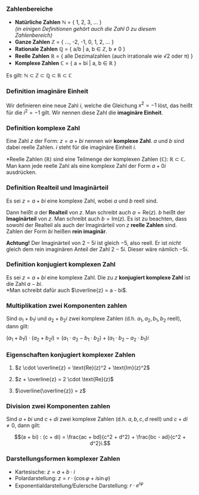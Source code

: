 ### Zahlenbereiche

- **Natürliche Zahlen** ℕ = { 1, 2, 3, … }  
  *(in einigen Definitionen gehört auch die Zahl 0 zu diesem Zahlenbereich)*
- **Ganze Zahlen** ℤ = { …, -2, -1, 0, 1, 2, … }
- **Rationale Zahlen** ℚ = { a/b | a, b ∈ ℤ, b ≠ 0 }
- **Reelle Zahlen** ℝ = { alle Dezimalzahlen (auch irrationale wie √2 oder π) }
- **Komplexe Zahlen** ℂ = { a + bi | a, b ∈ ℝ }

Es gilt: ℕ ⊂ ℤ ⊂ ℚ ⊂ ℝ ⊂ ℂ


### Definition imaginäre Einheit
Wir definieren eine neue Zahl $i$, welche die Gleichung $x^2 = -1$ löst, das heißt für die $i^2 = -1$ gilt. Wir nennen diese Zahl die **imaginäre Einheit**.

### Definition komplexe Zahl
Eine Zahl $z$ der Form: $z = a + bi$
nennen wir **komplexe Zahl**. $a$ und $b$ sind dabei reelle Zahlen. $i$ steht für die imaginäre Einheit $i$.


*Reelle Zahlen (ℝ) sind eine Teilmenge der komplexen Zahlen (ℂ): ℝ ⊂ ℂ. Man kann jede reelle Zahl als eine komplexe Zahl der Form $a + 0i$ ausdrücken.


### Definition Realteil und Imaginärteil
Es sei $z = a + bi$ eine komplexe Zahl, wobei $a$ und $b$ reell sind.

Dann heißt $a$ der **Realteil** von $z$. Man schreibt auch $a = \mathrm{Re}(z)$.
$b$ heißt der **Imaginärteil** von $z$. Man schreibt auch $b = \mathrm{Im}(z)$.
Es ist zu beachten, dass sowohl der Realteil als auch der Imaginärteil von $z$ **reelle Zahlen** sind. Zahlen der Form $bi$ heißen **rein imaginär**.

**Achtung!** Der Imaginärteil von $2 - 5i$ ist gleich $-5$, also reell. Er ist *nicht* gleich dem rein imaginären Anteil der Zahl $2 - 5i$. Dieser wäre nämlich $-5i$.

### Definition konjugiert komplexen Zahl
Es sei $z = a + bi$ eine komplexe Zahl. Die zu $z$ **konjugiert komplexe Zahl** ist die Zahl $a - bi$.  
*Man schreibt dafür auch $\overline{z} = a - bi$.  

### Multiplikation zwei Komponenten zahlen

Sind $a_1 + b_1i$ und $a_2 + b_2i$ zwei komplexe Zahlen (d.h. $a_1, a_2, b_1, b_2$ reell), dann gilt:

$(a_1 + b_1i) \cdot (a_2 + b_2i) = (a_1 \cdot a_2 - b_1 \cdot b_2) + (a_1 \cdot b_2 - a_2 \cdot b_1)i$

### Eigenschaften konjugiert komplexer Zahlen
1) $z \cdot \overline{z} = \text{Re}(z)^2 + \text{Im}(z)^2$

2) $z + \overline{z} = 2 \cdot \text{Re}(z)$

3) $\overline{\overline{z}} = z$

### Division zwei Komponenten zahlen
Sind $a + bi$ und $c + di$ zwei komplexe Zahlen (d.h. $a, b, c, d$ reell) und $c + di \ne 0$, dann gilt:

$$(a + bi)  : (c + di) = \frac{ac + bd}{c^2 + d^2} + \frac{bc - ad}{c^2 + d^2}i.$$

### Darstellungsformen komplexer Zahlen
- Kartesische: $z = a + b \cdot i$
- Polardarstellung: $z = r \cdot (\cos\varphi + i\sin\varphi)$
- Exponentialdarstellung/Eulersche Darstellung: $r \cdot e^{i\varphi}$
